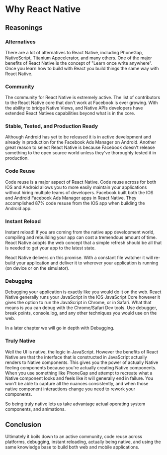 # Why React Native

## Reasonings

### Alternatives

There are a lot of alternatives to React Native, including PhoneGap, NativeScript, Titanium Appcelerator, and many others. One of the major benefits of React Native is the concept of "Learn once write anywhere". Once you learn how to build with React you build things the same way with React Native.

### Community

The community for React Native is extremely active. The list of contributors to the React Native core that don't work at Facebook is ever growing. With the ability to bridge Native Views, and Native APIs developers have extended React Natives capabilities beyond what is in the core.

### Stable, Tested, and Production Ready

Although Android has yet to be released it is in active development and already in production for the Facebook Ads Manager on Android. Another great reason to select React Native is because Facebook doesn't release something to the open source world unless they've thoroughly tested it in production.

### Code Reuse

Code reuse is a major aspect of React Native. Code reuse across for both IOS and Android allows you to more easily maintain your applications without hiring multiple teams of developers. Facebook built both the IOS and Android Facebook Ads Manager apps in React Native. They accomplished 87% code resuse from the IOS app when building the Android app.

### Instant Reload

Instant reload! If you are coming from the native app development world, compiling and rebuilding your app can cost a tremendous amount of time. React Native adopts the web concept that a simple refresh should be all that is needed to get your app to the latest state.

React Native delivers on this promise. With a constant file watcher it will re-build your application and deliver it to wherever your application is running (on device or on the simulator).

### Debugging 

Debugging your application is exactly like you would do it on the web. React Native generally runs your JavaScript in the IOS JavaScript Core however it gives the option to run the JavaScript in Chrome, or in Safari. What that means is you can debug with the Chrome/Safari Dev tools. Use debugger, break points, console.log, and any other techniques you would use on the web.

In a later chapter we will go in depth with Debugging.

### Truly Native

Well the UI is native, the logic in JavaScript. However the benefits of React Native are that the interface that is constructed in JavaScript actually renders to Native components. This gives you the power of actually Native feeling components because you're actually creating Native components. When you use something like PhoneGap and attempt to recreate what a Native component looks and feels like it will generally end in failure. You won't be able to capture all the nuances consistently, and when those native component interactions change you need to rework your components.

So being truly native lets us take advantage actual operating system components, and animations.

## Conclusion

Ultimately it boils down to an active community, code reuse across platforms, debugging, instant reloading, actually being native, and using the same knowledge base to build both web and mobile applications.